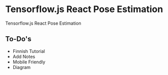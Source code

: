 # Tensorflow.js React Pose Estimation

Tensorflow.js React Pose Estimation

## To-Do's

- Finnish Tutorial
- Add Notes
- Mobile Friendly
- Diagram
